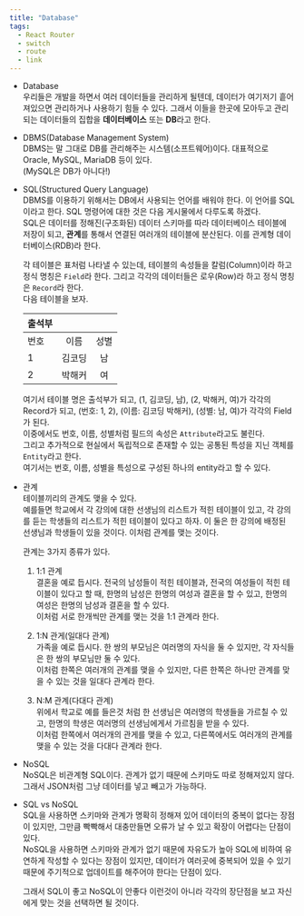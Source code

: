 ```yaml
---
title: "Database"
tags:
  - React Router
  - switch
  - route
  - link
---
```


- Database  
  우리들은 개발을 하면서 여러 데이터들을 관리하게 될텐데, 데이터가 여기저기 흩어져있으면 관리하거나 사용하기 힘들 수 있다. 그래서 이들을 한곳에 모아두고 관리되는 데이터들의 집합을 **데이터베이스** 또는 **DB**라고 한다.  

- DBMS(Database Management System)  
  DBMS는 말 그대로 DB를 관리해주는 시스템(소프트웨어)이다. 대표적으로 Oracle, MySQL, MariaDB 등이 있다.  
  (MySQL은 DB가 아니다!)  
  
- SQL(Structured Query Language)  
  DBMS를 이용하기 위해서는 DB에서 사용되는 언어를 배워야 한다. 이 언어를 SQL이라고 한다. SQL 명령어에 대한 것은 다음 게시물에서 다루도록 하겠다.  
  SQL은 데이터를 정해진(구조화된) 데이터 스키마를 따라 데이터베이스 테이블에 저장이 되고, **관계**를 통해서 연결된 여러개의 테이블에 분산된다. 이를 관계형 데이터베이스(RDB)라 한다.  
  
  각 테이블은 표처럼 나타낼 수 있는데, 테이블의 속성들을 칼럼(Column)이라 하고 정식 명칭은 `Field`라 한다. 그리고 각각의 데이터들은 로우(Row)라 하고 정식 명칭은 `Record`라 한다.  
  다음 테이블을 보자.  
  
  | 출석부 |||  
  |:---|:---:|:---:|  
  | 번호 | 이름 | 성별 |  
  | 1 | 김코딩 | 남 |  
  | 2 | 박해커 | 여 |  
  
  여기서 테이블 명은 출석부가 되고, (1, 김코딩, 남), (2, 박해커, 여)가 각각의 Record가 되고, (번호: 1, 2), (이름: 김코딩 박해커), (성별: 남, 여)가 각각의 Field가 된다.  
  이중에서도 번호, 이름, 성별처럼 필드의 속성은 `Attribute`라고도 불린다.  
  그리고 추가적으로 현실에서 독립적으로 존재할 수 있는 공통된 특성을 지닌 객체를 `Entity`라고 한다.  
  여기서는 번호, 이름, 성별을 특성으로 구성된 하나의 entity라고 할 수 있다.  
  
- 관계  
  테이블끼리의 관계도 맺을 수 있다.  
  예를들면 학교에서 각 강의에 대한 선생님의 리스트가 적힌 테이블이 있고, 각 강의를 듣는 학생들의 리스트가 적힌 테이블이 있다고 하자. 이 둘은 한 강의에 배정된 선생님과 학생들이 있을 것이다. 이처럼 관계를 맺는 것이다.  
  
  관계는 3가지 종류가 있다.  
  1. 1:1 관계  
    결혼을 예로 듭시다. 전국의 남성들이 적힌 테이블과, 전국의 여성들이 적힌 테이블이 있다고 할 때, 한명의 남성은 한명의 여성과 결혼을 할 수 있고, 한명의 여성은 한명의 남성과 결혼을 할 수 있다.  
    이처럼 서로 한개씩만 관계를 맺는 것을 1:1 관계라 한다.  
    
  2. 1:N 관게(일대다 관계)  
    가족을 예로 듭시다. 한 쌍의 부모님은 여러명의 자식을 둘 수 있지만, 각 자식들은 한 쌍의 부모님만 둘 수 있다.  
    이처럼 한쪽은 여러개의 관계를 맺을 수 있지만, 다른 한쪽은 하나만 관계를 맞을 수 있는 것을 일대다 관계라 한다.  
    
  3. N:M 관계(다대다 관계)  
    위에서 학교로 예를 들은것 처럼 한 선생님은 여러명의 학생들을 가르칠 수 있고, 한명의 학생은 여러명의 선생님에게서 가르침을 받을 수 있다.  
    이처럼 한쪽에서 여러개의 관게를 맺을 수 있고, 다른쪽에서도 여러개의 관계를 맺을 수 있는 것을 다대다 관계라 한다.  

- NoSQL  
  NoSQL은 비관계형 SQL이다. 관계가 없기 때문에 스키마도 따로 정해져있지 않다. 그래서 JSON처럼 그냥 데이터를 넣고 빼고가 가능하다.  
  
- SQL vs NoSQL  
  SQL을 사용하면 스키마와 관계가 명확히 정해져 있어 데이터의 중복이 없다는 장점이 있지만, 그만큼 빡빡해서 대충만들면 오류가 날 수 있고 확장이 어렵다는 단점이 있다.  
  NoSQL을 사용하면 스키마와 관계가 없기 때문에 자유도가 높아 SQL에 비하여 유연하게 작성할 수 있다는 장점이 있지만, 데이터가 여러곳에 중복되어 있을 수 있기때문에 주기적으로 업데이트를 해주어야 한다는 단점이 있다.  

  그래서 SQL이 좋고 NoSQL이 안좋다 이런것이 아니라 각각의 장단점을 보고 자신에게 맞는 것을 선택하면 될 것이다.  
